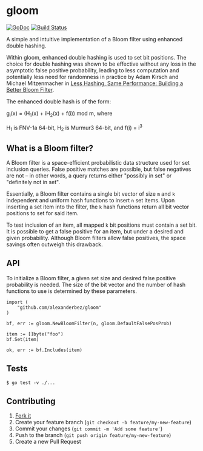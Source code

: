 # gloom


[![GoDoc](https://godoc.org/github.com/alexanderbez/gopq?status.svg)](https://godoc.org/github.com/alexanderbez/gopq)
[![Build Status](https://travis-ci.org/alexanderbez/gloom.svg?branch=master)](https://travis-ci.org/alexanderbez/gloom)

A simple and intuitive implementation of a Bloom filter using enhanced double
hashing.

Within gloom, enhanced double hashing is used to set bit positions. The choice
for double hashing was shown to be effective without any loss in the asymptotic
false positive probability, leading to less computation and potentially less
need for randomness in practice by Adam Kirsch and Michael Mitzenmacher in
[Less Hashing, Same Performance: Building a Better Bloom Filter](http://citeseerx.ist.psu.edu/viewdoc/download;jsessionid=AF0A7F109B5F97C758DD773942A1054F?doi=10.1.1.152.579&rep=rep1&type=pdf).

The enhanced double hash is of the form:

g<sub>i</sub>(x) = (H<sub>1</sub>(x) + iH<sub>2</sub>(x) + f(i)) mod m, where

H<sub>1</sub>
is FNV-1a 64-bit, H<sub>2</sub> is Murmur3 64-bit, and f(i) = i<sup>3</sup>


## What is a Bloom filter?

A Bloom filter is a space-efficient probabilistic data structure used for set
inclusion queries. False positive matches are possible, but false negatives are
not – in other words, a query returns either "possibly in set" or "definitely
not in set".

Essentially, a Bloom filter contains a single bit vector of size `m` and `k`
independent and uniform hash functions to insert `n` set items. Upon inserting
a set item into the filter, the `k` hash functions return all bit vector positions
to set for said item.

To test inclusion of an item, all mapped `k` bit positions must contain a set
bit. It is possible to get a false positive for an item, but under a desired
and given probability. Although Bloom filters allow false positives, the
space savings often outweigh this drawback.

## API

To initialize a Bloom filter, a given set size and desired false positive
probability is needed. The size of the bit vector and the number of hash functions
to use is determined by these parameters. 

```golang
import (
   	"github.com/alexanderbez/gloom"
)

bf, err := gloom.NewBloomFilter(n, gloom.DefaultFalsePosProb)

item := []byte("foo")
bf.Set(item)

ok, err := bf.Includes(item)
```

## Tests

```shell
$ go test -v ./...
```

## Contributing

1. [Fork it](https://github.com/alexanderbez/gloom/fork)
2. Create your feature branch (`git checkout -b feature/my-new-feature`)
3. Commit your changes (`git commit -m 'Add some feature'`)
4. Push to the branch (`git push origin feature/my-new-feature`)
5. Create a new Pull Request